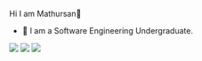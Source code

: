  Hi I am Mathursan👋

- 🌱 I am a Software Engineering Undergraduate.

<img src="https://github-readme-stats.vercel.app/api?username=mathursan-007&show_icons=true&theme=react">
<img src="https://github-readme-stats.vercel.app/api/top-langs?username=mathursan-007&layout=compact&theme=react">

<img src="https://api.rss2json.com/v1/api.json?rss_url=https://medium.com/feed/@mathursanb">
 


